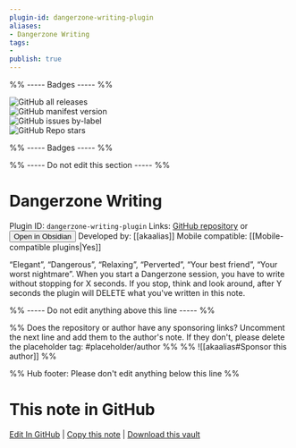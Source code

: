 ```yaml
---
plugin-id: dangerzone-writing-plugin
aliases:
- Dangerzone Writing
tags: 
- 
publish: true
---
```


%% ----- Badges ----- %%

![GitHub all releases](https://img.shields.io/github/downloads/akaalias/dangerzone-writing-plugin/total?color=573E7A&logo=github&style=for-the-badge)   
![GitHub manifest version](https://img.shields.io/github/manifest-json/v/akaalias/dangerzone-writing-plugin?color=573E7A&logo=github&style=for-the-badge)   
![GitHub issues by-label](https://img.shields.io/github/issues/akaalias/dangerzone-writing-plugin/help%20wanted?color=573E7A&logo=github&style=for-the-badge)   
![GitHub Repo stars](https://img.shields.io/github/stars/akaalias/dangerzone-writing-plugin?color=573E7A&logo=github&style=for-the-badge)

%% ----- Badges ----- %%

%% ----- Do not edit this section ----- %%

# Dangerzone Writing

Plugin ID: `dangerzone-writing-plugin`
Links: [GitHub repository](https://github.com/akaalias/dangerzone-writing-plugin) or [<button id=HH>Open in Obsidian</button>](obsidian://show-plugin?id=dangerzone-writing-plugin)
Developed by: [[akaalias]]
Mobile compatible: [[Mobile-compatible plugins|Yes]]

“Elegant”, “Dangerous”, “Relaxing”, “Perverted”, “Your best friend”, “Your worst nightmare”. When you start a Dangerzone session, you have to write without stopping for X seconds. If you stop, think and look around, after Y seconds the plugin will DELETE what you've written in this note.

%% ----- Do not edit anything above this line ----- %% 

%% Does the repository or author have any sponsoring links? Uncomment the next line and add them to the author's note. If they don't, please delete the placeholder tag: #placeholder/author %%
%% ![[akaalias#Sponsor this author]] %%

%% Hub footer: Please don't edit anything below this line %%

# This note in GitHub

<span class="git-footer">[Edit In GitHub](https://github.dev/obsidian-community/obsidian-hub/blob/main/02%20-%20Community%20Expansions/02.05%20All%20Community%20Expansions/Plugins/dangerzone-writing-plugin.md "git-hub-edit-note") | [Copy this note](https://raw.githubusercontent.com/obsidian-community/obsidian-hub/main/02%20-%20Community%20Expansions/02.05%20All%20Community%20Expansions/Plugins/dangerzone-writing-plugin.md "git-hub-copy-note") | [Download this vault](https://github.com/obsidian-community/obsidian-hub/archive/refs/heads/main.zip "git-hub-download-vault") </span>
